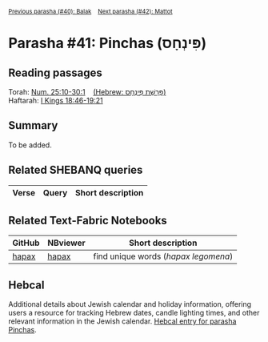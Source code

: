 <sup> <a href="../40%20-%20Balak">Previous parasha (#40): Balak</a> &nbsp;&nbsp; <a href="../42%20-%20Mattot">Next parasha (#42): Mattot</a></sup>

# Parasha #41: Pinchas (פִּינְחָס)

## Reading passages

Torah: <a href="https://www.stepbible.org/?q=version=NASB2020|reference=Num.25:10-30:1&options=HNVUG" target="_blank">Num. 25:10-30:1</a> &nbsp;&nbsp; <a href="https://tikkun.io/#/p/pinchas" target="_blank">(Hebrew: פָּרָשַׁת פִּינְחָס)</a><br>
Haftarah: 
<a href="https://www.stepbible.org/?q=version=NASB2020|reference=1Kgs.18:46-19:21&options=HNVUG" target="_blank">I Kings 18:46-19:21</a>

## Summary

To be added.

## Related SHEBANQ queries

Verse | Query | Short description
--- | --- | --- 



## Related Text-Fabric Notebooks

GitHub | NBviewer | Short description
---|---|---
[hapax](hapax.ipynb) | <a href="https://nbviewer.org/github/tonyjurg/Parashot/blob/main/WeeklyParasha/41%20-%20Pinchas/hapax.ipynb" target="_blank">hapax</a> | find unique words (*hapax legomena*)

## Hebcal

Additional details about Jewish calendar and holiday information, offering users a resource for tracking Hebrew dates, candle lighting times, and other relevant information in the Jewish calendar. <a href="https://www.hebcal.com/sedrot/pinchas" target="_blank">Hebcal entry for parasha Pinchas</a>.
